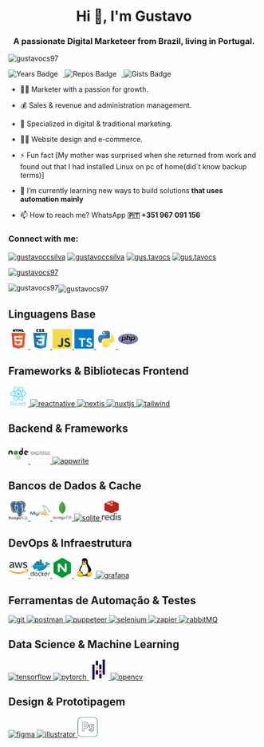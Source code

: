 <h1 align="center">Hi 👋, I'm Gustavo</h1>
<h3 align="center">A passionate Digital Marketeer from Brazil, living in Portugal.</h3>

<p align="left"> 
  <img src="https://komarev.com/ghpvc/?username=gustavocs97&label=Profile%20views&color=0e75b6&style=flat" alt="gustavocs97" />
</p>

<div align="left">
  <a href="https://tuamarca.com">
    <img src="https://badges.pufler.dev/years/gustavocs97" alt="Years Badge" style="display: inline-block; margin-right: 10px;" />
  </a>
  <a href="https://tuamarca.com">
    <img src="https://badges.pufler.dev/repos/gustavocs97" alt="Repos Badge" style="display: inline-block; margin-right: 10px;" />
  </a>
  <a href="https://tuamarca.com">
    <img src="https://badges.pufler.dev/gists/gustavocs97" alt="Gists Badge" style="display: inline-block;" />
  </a>
</div>


- 🙋‍♂️ Marketer with a passion for growth.

- 💰 Sales & revenue and administration management.

- 🎯 Specialized in digital & traditional marketing.

- 👨‍💻 Website design and e-commerce.

- ⚡ Fun fact [My mother was surprised when she returned from work and found out that I had installed Linux on pc of home(did´t know backup terms)]

- 🌱 I’m currently learning new ways to build solutions **that uses automation mainly**

- 📫 How to reach me? WhatsApp **🇵🇹 +351 967 091 156**

<h3 align="left">Connect with me:</h3>
<p align="left">
<a href="https://linkedin.com/in/gustavoccsilva" target="blank"><img align="center" src="https://raw.githubusercontent.com/rahuldkjain/github-profile-readme-generator/master/src/images/icons/Social/linked-in-alt.svg" alt="gustavoccsilva" height="30" width="40" /></a>
<a href="https://fb.com/gustavoccsilva" target="blank"><img align="center" src="https://raw.githubusercontent.com/rahuldkjain/github-profile-readme-generator/master/src/images/icons/Social/facebook.svg" alt="gustavoccsilva" height="30" width="40" /></a>
<a href="https://instagram.com/gus.tavocs" target="blank"><img align="center" src="https://raw.githubusercontent.com/rahuldkjain/github-profile-readme-generator/master/src/images/icons/Social/instagram.svg" alt="gus.tavocs" height="30" width="40" /></a>
<a href="https://www.youtube.com/c/gus.tavocs" target="blank"><img align="center" src="https://raw.githubusercontent.com/rahuldkjain/github-profile-readme-generator/master/src/images/icons/Social/youtube.svg" alt="gus.tavocs" height="30" width="40" /></a>
</p>





<p align="left"> <a href="https://github.com/ryo-ma/github-profile-trophy"><img src="https://github-profile-trophy.vercel.app/?username=gustavocs97" alt="gustavocs97" /></a> </p>



<p><img align="left" src="https://github-readme-stats.vercel.app/api/top-langs?username=gustavocs97&show_icons=true&locale=en&layout=compact" alt="gustavocs97" /></p>


<p><img align="center" src="https://github-readme-streak-stats.herokuapp.com/?user=gustavocs97&" alt="gustavocs97" /></p>




<div class="container">
  <!-- Linguagens Base -->
  <div class="tech-section">
    <h2>Linguagens Base</h2>
    <div class="tech-grid">
      <a href="https://www.w3.org/html/" class="tech-item" title="HTML5">
        <img src="https://raw.githubusercontent.com/devicons/devicon/master/icons/html5/html5-original-wordmark.svg" alt="html5" width="40" height="40"/>
      </a>
      <a href="https://www.w3schools.com/css/" class="tech-item" title="CSS3">
        <img src="https://raw.githubusercontent.com/devicons/devicon/master/icons/css3/css3-original-wordmark.svg" alt="css3" width="40" height="40"/>
      </a>
      <a href="https://developer.mozilla.org/en-US/docs/Web/JavaScript" class="tech-item" title="JavaScript">
        <img src="https://raw.githubusercontent.com/devicons/devicon/master/icons/javascript/javascript-original.svg" alt="javascript" width="40" height="40"/>
      </a>
      <a href="https://www.typescriptlang.org/" class="tech-item" title="TypeScript">
        <img src="https://raw.githubusercontent.com/devicons/devicon/master/icons/typescript/typescript-original.svg" alt="typescript" width="40" height="40"/>
      </a>
      <a href="https://www.python.org" class="tech-item" title="Python">
        <img src="https://raw.githubusercontent.com/devicons/devicon/master/icons/python/python-original.svg" alt="python" width="40" height="40"/>
      </a>
      <a href="https://www.php.net" class="tech-item" title="PHP">
        <img src="https://raw.githubusercontent.com/devicons/devicon/master/icons/php/php-original.svg" alt="php" width="40" height="40"/>
      </a>
    </div>
  </div>

  <!-- Frameworks & Bibliotecas Frontend -->
  <div class="tech-section">
    <h2>Frameworks & Bibliotecas Frontend</h2>
    <div class="tech-grid">
      <a href="https://reactjs.org/" class="tech-item" title="React">
        <img src="https://raw.githubusercontent.com/devicons/devicon/master/icons/react/react-original-wordmark.svg" alt="react" width="40" height="40"/>
      </a>
      <a href="https://reactnative.dev/" class="tech-item" title="React Native">
        <img src="https://reactnative.dev/img/header_logo.svg" alt="reactnative" width="40" height="40"/>
      </a>
      <a href="https://nextjs.org/" class="tech-item" title="Next.js">
        <img src="https://cdn.worldvectorlogo.com/logos/nextjs-2.svg" alt="nextjs" width="40" height="40"/>
      </a>
      <a href="https://nuxtjs.org/" class="tech-item" title="Nuxt.js">
        <img src="https://www.vectorlogo.zone/logos/nuxtjs/nuxtjs-icon.svg" alt="nuxtjs" width="40" height="40"/>
      </a>
      <a href="https://tailwindcss.com/" class="tech-item" title="Tailwind CSS">
        <img src="https://www.vectorlogo.zone/logos/tailwindcss/tailwindcss-icon.svg" alt="tailwind" width="40" height="40"/>
      </a>
    </div>
  </div>

  <!-- Backend & Frameworks -->
  <div class="tech-section">
    <h2>Backend & Frameworks</h2>
    <div class="tech-grid">
      <a href="https://nodejs.org" class="tech-item" title="Node.js">
        <img src="https://raw.githubusercontent.com/devicons/devicon/master/icons/nodejs/nodejs-original-wordmark.svg" alt="nodejs" width="40" height="40"/>
      </a>
      <a href="https://expressjs.com" class="tech-item" title="Express.js">
        <img src="https://raw.githubusercontent.com/devicons/devicon/master/icons/express/express-original-wordmark.svg" alt="express" width="40" height="40"/>
      </a>
      <a href="https://appwrite.io" class="tech-item" title="Appwrite">
        <img src="https://www.vectorlogo.zone/logos/appwriteio/appwriteio-icon.svg" alt="appwrite" width="40" height="40"/>
      </a>
    </div>
  </div>

  <!-- Bancos de Dados & Cache -->
  <div class="tech-section">
    <h2>Bancos de Dados & Cache</h2>
    <div class="tech-grid">
      <a href="https://www.postgresql.org" class="tech-item" title="PostgreSQL">
        <img src="https://raw.githubusercontent.com/devicons/devicon/master/icons/postgresql/postgresql-original-wordmark.svg" alt="postgresql" width="40" height="40"/>
      </a>
      <a href="https://www.mysql.com/" class="tech-item" title="MySQL">
        <img src="https://raw.githubusercontent.com/devicons/devicon/master/icons/mysql/mysql-original-wordmark.svg" alt="mysql" width="40" height="40"/>
      </a>
      <a href="https://www.mongodb.com/" class="tech-item" title="MongoDB">
        <img src="https://raw.githubusercontent.com/devicons/devicon/master/icons/mongodb/mongodb-original-wordmark.svg" alt="mongodb" width="40" height="40"/>
      </a>
      <a href="https://www.sqlite.org/" class="tech-item" title="SQLite">
        <img src="https://www.vectorlogo.zone/logos/sqlite/sqlite-icon.svg" alt="sqlite" width="40" height="40"/>
      </a>
      <a href="https://redis.io" class="tech-item" title="Redis">
        <img src="https://raw.githubusercontent.com/devicons/devicon/master/icons/redis/redis-original-wordmark.svg" alt="redis" width="40" height="40"/>
      </a>
    </div>
  </div>

  <!-- DevOps & Infraestrutura -->
  <div class="tech-section">
    <h2>DevOps & Infraestrutura</h2>
    <div class="tech-grid">
      <a href="https://aws.amazon.com" class="tech-item" title="AWS">
        <img src="https://raw.githubusercontent.com/devicons/devicon/master/icons/amazonwebservices/amazonwebservices-original-wordmark.svg" alt="aws" width="40" height="40"/>
      </a>
      <a href="https://www.docker.com/" class="tech-item" title="Docker">
        <img src="https://raw.githubusercontent.com/devicons/devicon/master/icons/docker/docker-original-wordmark.svg" alt="docker" width="40" height="40"/>
      </a>
      <a href="https://www.nginx.com" class="tech-item" title="Nginx">
        <img src="https://raw.githubusercontent.com/devicons/devicon/master/icons/nginx/nginx-original.svg" alt="nginx" width="40" height="40"/>
      </a>
      <a href="https://www.linux.org/" class="tech-item" title="Linux">
        <img src="https://raw.githubusercontent.com/devicons/devicon/master/icons/linux/linux-original.svg" alt="linux" width="40" height="40"/>
      </a>
      <a href="https://grafana.com" class="tech-item" title="Grafana">
        <img src="https://www.vectorlogo.zone/logos/grafana/grafana-icon.svg" alt="grafana" width="40" height="40"/>
      </a>
    </div>
  </div>

  <!-- Ferramentas de Automação & Testes -->
  <div class="tech-section">
    <h2>Ferramentas de Automação & Testes</h2>
    <div class="tech-grid">
      <a href="https://git-scm.com/" class="tech-item" title="Git">
        <img src="https://www.vectorlogo.zone/logos/git-scm/git-scm-icon.svg" alt="git" width="40" height="40"/>
      </a>
      <a href="https://www.postman.com" class="tech-item" title="Postman">
        <img src="https://www.vectorlogo.zone/logos/getpostman/getpostman-icon.svg" alt="postman" width="40" height="40"/>
      </a>
      <a href="https://github.com/puppeteer/puppeteer" class="tech-item" title="Puppeteer">
        <img src="https://www.vectorlogo.zone/logos/pptrdev/pptrdev-official.svg" alt="puppeteer" width="40" height="40"/>
      </a>
      <a href="https://www.selenium.dev" class="tech-item" title="Selenium">
        <img src="https://raw.githubusercontent.com/detain/svg-logos/780f25886640cef088af994181646db2f6b1a3f8/svg/selenium-logo.svg" alt="selenium" width="40" height="40"/>
      </a>
      <a href="https://zapier.com" class="tech-item" title="Zapier">
        <img src="https://www.vectorlogo.zone/logos/zapier/zapier-icon.svg" alt="zapier" width="40" height="40"/>
      </a>
      <a href="https://www.rabbitmq.com" class="tech-item" title="RabbitMQ">
        <img src="https://www.vectorlogo.zone/logos/rabbitmq/rabbitmq-icon.svg" alt="rabbitMQ" width="40" height="40"/>
      </a>
    </div>
  </div>

  <!-- Data Science & Machine Learning -->
  <div class="tech-section">
    <h2>Data Science & Machine Learning</h2>
    <div class="tech-grid">
      <a href="https://www.tensorflow.org" class="tech-item" title="TensorFlow">
        <img src="https://www.vectorlogo.zone/logos/tensorflow/tensorflow-icon.svg" alt="tensorflow" width="40" height="40"/>
      </a>
      <a href="https://pytorch.org/" class="tech-item" title="PyTorch">
        <img src="https://www.vectorlogo.zone/logos/pytorch/pytorch-icon.svg" alt="pytorch" width="40" height="40"/>
      </a>
      <a href="https://pandas.pydata.org/" class="tech-item" title="Pandas">
        <img src="https://raw.githubusercontent.com/devicons/devicon/2ae2a900d2f041da66e950e4d48052658d850630/icons/pandas/pandas-original.svg" alt="pandas" width="40" height="40"/>
      </a>
      <a href="https://opencv.org/" class="tech-item" title="OpenCV">
        <img src="https://www.vectorlogo.zone/logos/opencv/opencv-icon.svg" alt="opencv" width="40" height="40"/>
      </a>
    </div>
  </div>

  <!-- Design & Prototipagem -->
  <div class="tech-section">
    <h2>Design & Prototipagem</h2>
    <div class="tech-grid">
      <a href="https://www.figma.com/" class="tech-item" title="Figma">
        <img src="https://www.vectorlogo.zone/logos/figma/figma-icon.svg" alt="figma" width="40" height="40"/>
      </a>
      <a href="https://www.adobe.com/in/products/illustrator.html" class="tech-item" title="Adobe Illustrator">
        <img src="https://www.vectorlogo.zone/logos/adobe_illustrator/adobe_illustrator-icon.svg" alt="illustrator" width="40" height="40"/>
      </a>
      <a href="https://www.photoshop.com/en" class="tech-item" title="Adobe Photoshop">
        <img src="https://raw.githubusercontent.com/devicons/devicon/master/icons/photoshop/photoshop-line.svg" alt="photoshop" width="40" height="40"/>
      </a>
    </div>
  </div>
</div>







